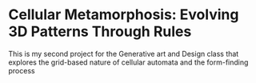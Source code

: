 # Cellular Metamorphosis: Evolving 3D Patterns Through Rules
This is my second project for the Generative art and Design class that explores the grid-based nature of cellular automata and the form-finding process
